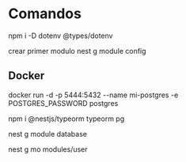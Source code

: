 # Comandos

npm i -D dotenv @types/dotenv

crear primer modulo
nest g module config

## Docker

docker run -d -p 5444:5432 --name mi-postgres -e POSTGRES_PASSWORD postgres

npm i @nestjs/typeorm typeorm pg

nest g module database

nest g mo modules/user